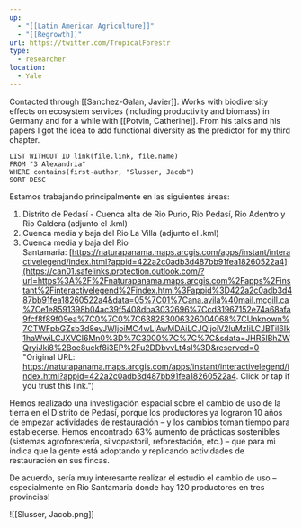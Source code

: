 ```yaml
---
up:
  - "[[Latin American Agriculture]]"
  - "[[Regrowth]]"
url: https://twitter.com/TropicalForestr
type:
  - researcher
location:
  - Yale
---
```

Contacted through [[Sanchez-Galan, Javier]]. Works with biodiversity effects on ecosystem services (including productivity and biomass) in Germany and for a while with [[Potvin, Catherine]]. From his talks and his papers I got the idea to add functional diversity as the predictor for my third chapter.

```dataview
LIST WITHOUT ID link(file.link, file.name)
FROM "3 Alexandria"
WHERE contains(first-author, "Slusser, Jacob")
SORT DESC
```

Estamos trabajando principalmente en las siguientes áreas:

1. Distrito de Pedasí - Cuenca alta de Rio Purio, Rio Pedasí, Rio Adentro y Rio Caldera (adjunto el .kml)
2. Cuenca media y baja del Rio La Villa (adjunto el .kml)
3. Cuenca media y baja del Rio Santamaria: [https://naturapanama.maps.arcgis.com/apps/instant/interactivelegend/index.html?appid=422a2c0adb3d487bb91fea18260522a4](https://can01.safelinks.protection.outlook.com/?url=https%3A%2F%2Fnaturapanama.maps.arcgis.com%2Fapps%2Finstant%2Finteractivelegend%2Findex.html%3Fappid%3D422a2c0adb3d487bb91fea18260522a4&data=05%7C01%7Cana.avila%40mail.mcgill.ca%7Ce1e8591398b04ac39f5408dba3032696%7Ccd31967152e74a68afa9fcf8f89f09ea%7C0%7C0%7C638283006326004068%7CUnknown%7CTWFpbGZsb3d8eyJWIjoiMC4wLjAwMDAiLCJQIjoiV2luMzIiLCJBTiI6Ik1haWwiLCJXVCI6Mn0%3D%7C3000%7C%7C%7C&sdata=JHR5lBhZWQryiJki8%2Boe8uckf8i3EP%2Fu2DDbvvLt4sI%3D&reserved=0 "Original URL: https://naturapanama.maps.arcgis.com/apps/instant/interactivelegend/index.html?appid=422a2c0adb3d487bb91fea18260522a4. Click or tap if you trust this link.")

Hemos realizado una investigación espacial sobre el cambio de uso de la tierra en el Distrito de Pedasí, porque los productores ya lograron 10 años de empezar actividades de restauración – y los cambios toman tiempo para establecerse. Hemos encontrado 63% aumento de prácticas sostenibles (sistemas agroforestería, silvopastoril, reforestación, etc.) – que para mi indica que la gente está adoptando y replicando actividades de restauración en sus fincas.

De acuerdo, sería muy interesante realizar el estudio el cambio de uso – especialmente en Rio Santamaria donde hay 120 productores en tres provincias!

![[Slusser, Jacob.png]]
